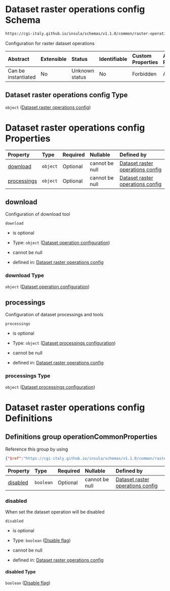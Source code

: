 # Dataset raster operations config Schema

```txt
https://cgi-italy.github.io/insula/schemas/v1.1.0/common/raster-operations-config.schema.json
```

Configuration for raster dataset operations

| Abstract            | Extensible | Status         | Identifiable | Custom Properties | Additional Properties | Access Restrictions | Defined In                                                                                                         |
| :------------------ | :--------- | :------------- | :----------- | :---------------- | :-------------------- | :------------------ | :----------------------------------------------------------------------------------------------------------------- |
| Can be instantiated | No         | Unknown status | No           | Forbidden         | Allowed               | none                | [raster-operations-config.schema.json](schemas/common/raster-operations-config.schema.json) |

## Dataset raster operations config Type

`object` ([Dataset raster operations config](raster-operations-config.md))

# Dataset raster operations config Properties

| Property                    | Type     | Required | Nullable       | Defined by                                                                                                                                                                                                                           |
| :-------------------------- | :------- | :------- | :------------- | :----------------------------------------------------------------------------------------------------------------------------------------------------------------------------------------------------------------------------------- |
| [download](#download)       | `object` | Optional | cannot be null | [Dataset raster operations config](raster-operations-config-defs-dataset-operation-configuration.md)            |
| [processings](#processings) | `object` | Optional | cannot be null | [Dataset raster operations config](raster-operations-config-properties-dataset-processings-configuration.md) |

## download

Configuration of download tool

`download`

* is optional

* Type: `object` ([Dataset operation configuration](raster-operations-config-defs-dataset-operation-configuration.md))

* cannot be null

* defined in: [Dataset raster operations config](raster-operations-config-defs-dataset-operation-configuration.md)

### download Type

`object` ([Dataset operation configuration](raster-operations-config-defs-dataset-operation-configuration.md))

## processings

Configuration of dataset processings and tools

`processings`

* is optional

* Type: `object` ([Dataset processings configuration](raster-operations-config-properties-dataset-processings-configuration.md))

* cannot be null

* defined in: [Dataset raster operations config](raster-operations-config-properties-dataset-processings-configuration.md)

### processings Type

`object` ([Dataset processings configuration](raster-operations-config-properties-dataset-processings-configuration.md))

# Dataset raster operations config Definitions

## Definitions group operationCommonProperties

Reference this group by using

```json
{"$ref":"https://cgi-italy.github.io/insula/schemas/v1.1.0/common/raster-operations-config.schema.json#/$defs/operationCommonProperties"}
```

| Property              | Type      | Required | Nullable       | Defined by                                                                                                                                                                                                                                                                        |
| :-------------------- | :-------- | :------- | :------------- | :-------------------------------------------------------------------------------------------------------------------------------------------------------------------------------------------------------------------------------------------------------------------------------- |
| [disabled](#disabled) | `boolean` | Optional | cannot be null | [Dataset raster operations config](raster-operations-config-defs-dataset-operation-configuration-properties-disable-flag.md) |

### disabled

When set the dataset operation will be disabled

`disabled`

* is optional

* Type: `boolean` ([Disable flag](raster-operations-config-defs-dataset-operation-configuration-properties-disable-flag.md))

* cannot be null

* defined in: [Dataset raster operations config](raster-operations-config-defs-dataset-operation-configuration-properties-disable-flag.md)

#### disabled Type

`boolean` ([Disable flag](raster-operations-config-defs-dataset-operation-configuration-properties-disable-flag.md))
